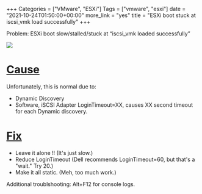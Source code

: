 +++
Categories = ["VMware", "ESXi"]
Tags = ["vmware", "esxi"]
date = "2021-10-24T01:50:00+00:00"
more_link = "yes"
title = "ESXi boot stuck at iscsi_vmk load successfully"
+++

Problem: ESXi boot slow/stalled/stuck at “iscsi_vmk loaded successfully”

![](https://cdn.support.tools/posts/esxi-boot-stuck-at-iscsivmk/esxi07_stuck_at_iscsi.jpg)

<!--more-->
# [Cause](#cause)

Unfortunately, this is normal due to:
- Dynamic Discovery
- Software, iSCSI Adapter LoginTimeout=XX, causes XX second timeout for each Dynamic discovery.

# [Fix](#fix)
- Leave it alone !! (It's just slow.)
- Reduce LoginTimeout (Dell recommends LoginTimeout=60, but that's a "wait." Try 20.)
- Make it all static. (Meh, too much work.)

Additional troublshooting: Alt+F12 for console logs.